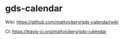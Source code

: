 # gds-calendar

Wiki: https://github.com/mattvickery/gds-calendar/wiki

CI: https://travis-ci.org/mattvickery/gds-calendar
